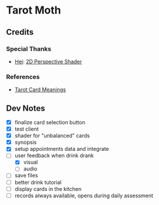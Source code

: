 # Tarot Moth


## Credits


### Special Thanks

- [Hei](https://godotshaders.com/author/hei/): [2D Perspective Shader](https://godotshaders.com/shader/2d-perspective/)

### References

- [Tarot Card Meanings](https://labyrinthos.co/blogs/tarot-card-meanings-list?srsltid=AfmBOoobQSKQ3yOKjKcpymnq0k7w8HUjkQtl3BDTnnThmWniPuVFjsr-)


## Dev Notes

- [x] finalize card selection button
- [x] test client
- [x] shader for "unbalanced" cards
- [x] synopsis
- [x] setup appointments data and integrate
- [ ] user feedback when drink drank
	- [x] visual
	- [ ] audio
- [ ] save files
- [ ] better drink tutorial
- [ ] display cards in the kitchen
- [ ] records always available, opens during daily assessment
